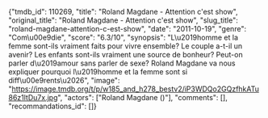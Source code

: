 {"tmdb_id": 110269, "title": "Roland Magdane - Attention c'est show", "original_title": "Roland Magdane - Attention c'est show", "slug_title": "roland-magdane-attention-c-est-show", "date": "2011-10-19", "genre": "Com\u00e9die", "score": "6.3/10", "synopsis": "L\u2019homme et la femme sont-ils vraiment faits pour vivre ensemble? Le couple a-t-il un avenir? Les enfants sont-ils vraiment une source de bonheur? Peut-on parler d\u2019amour sans parler de sexe?  Roland Magdane va nous expliquer pourquoi l\u2019homme et la femme sont si diff\u00e9rents\u2026", "image": "https://image.tmdb.org/t/p/w185_and_h278_bestv2/iP3WDQo2GQzfhkATu86z1ltDu7x.jpg", "actors": ["Roland Magdane ()"], "comments": [], "recommandations_id": []}
